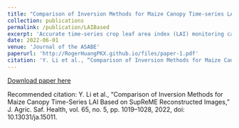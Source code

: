```yaml
---
title: "Comparison of Inversion Methods for Maize Canopy Time-series LAI Based on SupReME Reconstructed Images."
collection: publications
permalink: /publication/LAIBased
excerpt: 'Accurate time-series crop leaf area index (LAI) monitoring can provide data support for field management and early yield estimation. The Sentinel-2 satellite has a high spatial, temporal, and spectral resolution, and its unique three red-edge bands provide an ideal data source for LAI estimation. However, the inconsistent spatial resolution of different bands hinders the application potential of Sentinel-2 images. In view of this problem, we focused on mining more infor- mation provided by the high spatial resolution bands of Sentinel-2 images using the Super-Resolution for Multispectral Multiresolution Estimation (SupReME) algorithm. Furthermore, The SNAP (Sentinel Application Platform) biophysical processor and the PROSAIL radiation transfer model coupled with Random Forest (RF) model were applied to estimate time-series LAI of maize canopy at 10 m spatial resolution, and the Leaf Area Index Wireless Sensor Network (LAINet) measurements were used for accuracy verification. Finally, the effectiveness of images reconstructed by SupReME and the two inversion methods for time-series LAI estimation were evaluated. The results showed that: (1) the Sentinel-2 images reconstructed by SupReME can improve spatial characteristics while maintaining spectral invariance, and they were more advantageous for LAI estimation than the original images; (2) The SNAP biophysical processor suits a quick large-scale estimation with robustness, while the PROSAIL coupled RF model achieved a higher coefficient of determination (R2) and a lower root mean square error (RMSE) (R2 increased by more than 0.1, RMSE decreased by more than 0.33) for time- series LAI estimation in this specific study area; (3) both inversion methods showed apparent underestimation at the late growth stage. This study verifies the feasibility of obtaining high spatial resolution images using a super-resolution algo- rithm for LAI inversion and provides the effect of two commonly used inversion methods for time-series LAI estimation at 10 m resolution.'
date: 2022-06-01
venue: 'Journal of the ASABE'
paperurl: 'http://RogerHuangPKX.github.io/files/paper-1.pdf'
citation: 'Y. Li et al., “Comparison of Inversion Methods for Maize Canopy Time-Series LAI Based on SupReME Reconstructed Images,” J. Agric. Saf. Health, vol. 65, no. 5, pp. 1019–1028, 2022, doi: 10.13031/ja.15011.'
---
```



[Download paper here](http://academicpages.github.io/files/paper-1.pdf)

Recommended citation: Y. Li et al., “Comparison of Inversion Methods for Maize Canopy Time-Series LAI Based on SupReME Reconstructed Images,” J. Agric. Saf. Health, vol. 65, no. 5, pp. 1019–1028, 2022, doi: 10.13031/ja.15011.
